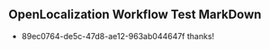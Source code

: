 ## OpenLocalization Workflow Test MarkDown
* 89ec0764-de5c-47d8-ae12-963ab044647f 
thanks!<!--HONumber=Mar16_HO4-->
